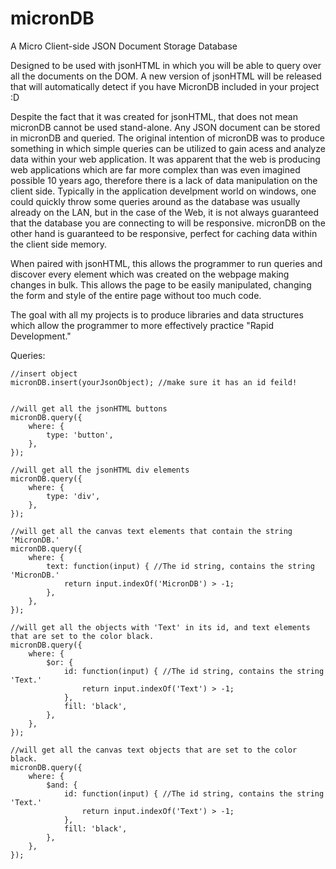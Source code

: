 micronDB
========

A Micro Client-side JSON Document Storage Database

Designed to be used with jsonHTML in which you will be able to query over all the documents on the DOM. A new version of jsonHTML will be released that will automatically detect if you have MicronDB included
in your project :D

Despite the fact that it was created for jsonHTML, that does not mean micronDB cannot be used stand-alone. Any JSON document can be stored in micronDB and queried. 
The original intention of micronDB was to produce something in which simple queries can be utilized to gain acess and analyze data within your web application. It
was apparent that the web is producing web applications which are far more complex than was even imagined possible 10 years ago, therefore there is a lack of data
manipulation on the client side. Typically in the application develpment world on windows, one could quickly throw some queries around as the database was usually
already on the LAN, but in the case of the Web, it is not always guaranteed that the database you are connecting to will be responsive. micronDB on the other hand
is guaranteed to be responsive, perfect for caching data within the client side memory.

When paired with jsonHTML, this allows the programmer to run queries and discover every element which was created on the webpage making changes in bulk. This allows
the page to be easily manipulated, changing the form and style of the entire page without too much code.

The goal with all my projects is to produce libraries and data structures which allow the programmer to more effectively practice "Rapid Development."

Queries:
```
//insert object
micronDB.insert(yourJsonObject); //make sure it has an id feild!


//will get all the jsonHTML buttons
micronDB.query({
    where: {
        type: 'button',
    },
});

//will get all the jsonHTML div elements
micronDB.query({
    where: {
        type: 'div',
    },
});

//will get all the canvas text elements that contain the string 'MicronDB.'
micronDB.query({
    where: {
        text: function(input) { //The id string, contains the string 'MicronDB.'
            return input.indexOf('MicronDB') > -1;
        },
    },
});

//will get all the objects with 'Text' in its id, and text elements that are set to the color black.
micronDB.query({
    where: {
        $or: {
            id: function(input) { //The id string, contains the string 'Text.'
                return input.indexOf('Text') > -1;
            },
            fill: 'black',
        },
    },
});

//will get all the canvas text objects that are set to the color black.
micronDB.query({
    where: {
        $and: {
            id: function(input) { //The id string, contains the string 'Text.'
                return input.indexOf('Text') > -1;
            },
            fill: 'black',
        },
    },
});
```
